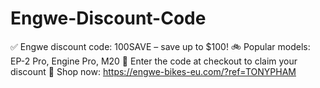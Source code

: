 # Engwe-Discount-Code
✅ Engwe discount code: 100SAVE – save up to $100! 🚲 Popular models: EP-2 Pro, Engine Pro, M20 💬 Enter the code at checkout to claim your discount 🛒 Shop now: https://engwe-bikes-eu.com/?ref=TONYPHAM
